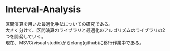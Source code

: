 Interval-Analysis
=================
区間演算を用いた最適化手法についての研究である。<br>
大きく分けて、区間演算のライブラリと最適化のアルゴリズムのライブラリの2つを開発していく。<br>
現在、MSVC(visual studio)からclang(github)に移行作業中である。